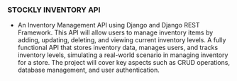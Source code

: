 ### STOCKLY INVENTORY API
- An Inventory Management API using Django and Django REST Framework. This API will allow users to manage inventory items by adding, updating, deleting, and viewing current inventory levels. A fully functional API that stores inventory data, manages users, and tracks inventory levels, simulating a real-world scenario in managing inventory for a store. The project will cover key aspects such as CRUD operations, database management, and user authentication.


